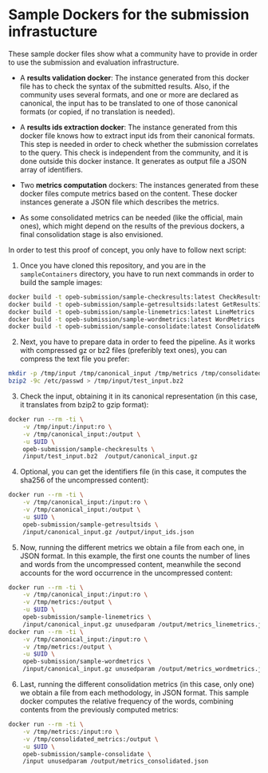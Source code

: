 Sample Dockers for the submission infrastucture
=============================================

These sample docker files show what a community have to provide in
order to use the submission and evaluation infrastructure.

* A __results validation docker__: The instance generated from this docker file
  has to check the syntax of the submitted results. Also, if the community uses
  several formats, and one or more are declared as canonical, the input has to be
  translated to one of those canonical formats (or copied, if no translation is
  needed).

* A __results ids extraction docker__: The instance generated from this docker
  file knows how to extract input ids from their canonical formats. This step
  is needed in order to check whether the submission correlates to the query.
  This check is independent from the community, and it is done outside this docker
  instance. It generates as output file a JSON array of identifiers.

* Two __metrics computation__ dockers: The instances generated from these docker
  files compute metrics based on the content. These docker instances generate a JSON
  file which describes the metrics.

* As some consolidated metrics can be needed (like the official, main ones), which
  might depend on the results of the previous dockers, a final consolidation stage
  is also envisioned.

In order to test this proof of concept, you only have to follow next script:

1. Once you have cloned this repository, and you are in the `sampleContainers` directory,
  you have to run next commands in order to build the sample images:

  ```bash
  docker build -t opeb-submission/sample-checkresults:latest CheckResults
  docker build -t opeb-submission/sample-getresultsids:latest GetResultsIds
  docker build -t opeb-submission/sample-linemetrics:latest LineMetrics
  docker build -t opeb-submission/sample-wordmetrics:latest WordMetrics
  docker build -t opeb-submission/sample-consolidate:latest ConsolidateMetrics
  ```

2. Next, you have to prepare data in order to feed the pipeline. As it works with
  compressed gz or bz2 files (preferibly text ones), you can compress the text file
  you prefer:

  ```bash
  mkdir -p /tmp/input /tmp/canonical_input /tmp/metrics /tmp/consolidated_metrics
  bzip2 -9c /etc/passwd > /tmp/input/test_input.bz2
  ```

3. Check the input, obtaining it in its canonical representation (in this case, it translates from bzip2 to gzip format):

  ```bash
  docker run --rm -ti \
      -v /tmp/input:/input:ro \
      -v /tmp/canonical_input:/output \
      -u $UID \
      opeb-submission/sample-checkresults \
      /input/test_input.bz2  /output/canonical_input.gz
  ```

4. Optional, you can get the identifiers file (in this case, it computes the sha256 of the uncompressed content):

  ```bash
  docker run --rm -ti \
      -v /tmp/canonical_input:/input:ro \
      -v /tmp/canonical_input:/output \
      -u $UID \
      opeb-submission/sample-getresultsids \
      /input/canonical_input.gz /output/input_ids.json
  ```

5. Now, running the different metrics we obtain a file from each one, in JSON format. In this example, the first one counts the number of lines and words from the uncompressed content, meanwhile the second accounts for the word occurrence in the uncompressed content:

  ```bash
  docker run --rm -ti \
      -v /tmp/canonical_input:/input:ro \
      -v /tmp/metrics:/output \
      -u $UID \
      opeb-submission/sample-linemetrics \
      /input/canonical_input.gz unusedparam /output/metrics_linemetrics.json
  docker run --rm -ti \
      -v /tmp/canonical_input:/input:ro \
      -v /tmp/metrics:/output \
      -u $UID \
      opeb-submission/sample-wordmetrics \
      /input/canonical_input.gz unusedparam /output/metrics_wordmetrics.json
  ```

6. Last, running the different consolidation metrics (in this case, only one)
  we obtain a file from each methodology, in JSON format. This sample docker computes
  the relative frequency of the words, combining contents from the previously computed
  metrics:

  ```bash
  docker run --rm -ti \
      -v /tmp/metrics:/input:ro \
      -v /tmp/consolidated_metrics:/output \
      -u $UID \
      opeb-submission/sample-consolidate \
      /input unusedparam /output/metrics_consolidated.json
  ```
